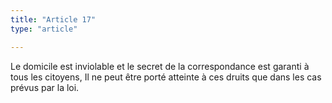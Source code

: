 ```yaml
---
title: "Article 17"
type: "article"

---
```




Le domicile est inviolable et le secret de la correspondance est garanti à tous les citoyens, Il ne peut être porté atteinte à ces druits que dans les cas prévus par la loi.
